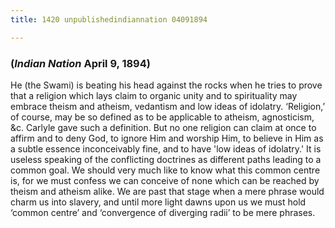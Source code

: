 ```yaml
---
title: 1420 unpublishedindiannation 04091894

---
```

  

### (*Indian Nation* April 9, 1894)

He (the Swami) is beating his head against the rocks when he tries to
prove that a religion which lays claim to organic unity and to
spirituality may embrace theism and atheism, vedantism and low ideas of
idolatry. ‘Religion,’ of course, may be so defined as to be applicable
to atheism, agnosticism, &c. Carlyle gave such a definition. But no one
religion can claim at once to affirm and to deny God, to ignore Him and
worship Him, to believe in Him as a subtle essence inconceivably fine,
and to have 'low ideas of idolatry.' It is useless speaking of the
conflicting doctrines as different paths leading to a common goal. We
should very much like to know what this common centre is, for we must
confess we can conceive of none which can be reached by theism and
atheism alike. We are past that stage when a mere phrase would charm us
into slavery, and until more light dawns upon us we must hold ‘common
centre’ and ‘convergence of diverging radii’ to be mere phrases.